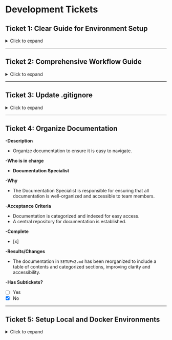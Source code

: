 # Development Tickets

## Ticket 1: Clear Guide for Environment Setup
<details>
<summary>Click to expand</summary>

**-Description**  
- Create a clear guide to set up and turn off different environments, including local and Docker setups.

**-Who is in charge**  
- **Technical Writer**

**-Why**  
- The Technical Writer is responsible for creating clear and concise documentation, ensuring that developers can easily follow the setup process.

**-Acceptance Criteria**  
- The guide includes steps for setting up local and Docker environments.
- The guide provides instructions for turning off environments safely.
- The guide is reviewed and approved by at least two team members.

**-Complete**  
- [x] 

**-Results/Changes**  
- A comprehensive guide for setting up and shutting down local and Docker environments has been created and documented in `GrowEbuddy_PSA/docs/development/SETUPv2.md`.

**-Has Subtickets?**  
  - [ ] Yes
  - [x] No

</details>

---

## Ticket 2: Comprehensive Workflow Guide
<details>
<summary>Click to expand</summary>

**-Description**  
- Develop a comprehensive workflow guide that outlines how to set up the project based on the environment being used.

**-Who is in charge**  
- **Project Manager**

**-Why**  
- The Project Manager oversees project workflows and ensures that all team members follow the correct procedures for testing, documentation, and repository management.

**-Acceptance Criteria**  
- Code in the documentation that needs to run in a terminal explains from where in the repository it should be run, and if it should run in an existing terminal or a new one.
- The workflow guide is structured and easy to follow.
- It includes sections for testing, documentation, and repository management.
- The guide is validated by the development team.

**-Complete**  
- [x] 

**-Results/Changes**  
- A comprehensive workflow guide has been developed, including visual aids and detailed instructions for setup, shutdown, and managing changes between environments.

**-Has Subtickets?**  
  - [x] Yes
  - [ ] No

### Subticket 2.1: Shutting Down Local Environment
**-Description**  
- Create a detailed guide for safely shutting down the local environment.

**-Who is in charge**  
- **Technical Writer**

**-Why**  
- To ensure developers know how to properly stop the server and deactivate the virtual environment.

**-Acceptance Criteria**  
- The guide includes clear steps for stopping the Django server and deactivating the virtual environment.

**-Complete**  
- [x] 

**-Results/Changes**  
- Documented in `GrowEbuddy_PSA/docs/development/shutting_down_local_environment.md`.

---

### Subticket 2.2: Shutting Down Docker Environment
**-Description**  
- Create a detailed guide for safely shutting down the Docker environment.

**-Who is in charge**  
- **Technical Writer**

**-Why**  
- To ensure developers know how to properly stop and remove Docker containers.

**-Acceptance Criteria**  
- The guide includes clear steps for stopping all services and removing containers.

**-Complete**  
- [x] 

**-Results/Changes**  
- Documented in `GrowEbuddy_PSA/docs/development/shutting_down_docker_environment.md`.

---

### Subticket 2.3: Workflow for Changes Between Environments
**-Description**  
- Develop a workflow for managing changes between local and Docker environments and pushing to GitHub.

**-Who is in charge**  
- **Project Manager**

**-Why**  
- To ensure a smooth transition of code changes between environments and maintain version control.

**-Acceptance Criteria**  
- The workflow includes steps for committing changes, pushing to GitHub, and pulling changes in both environments.

**-Complete**  
- [x] 

**-Results/Changes**  
- Documented in `GrowEbuddy_PSA/docs/development/workflow_changes_between_environments.md`.

---

### Subticket 2.4: Create Visual Aids for Workflow Guide
**-Description**  
- Develop visual aids (diagrams, flowcharts) to accompany the workflow guide for better understanding.

**-Who is in charge**  
- **Technical Writer/Designer**

**-Why**  
- To enhance the clarity of the workflow guide and provide visual representation of processes.

**-Acceptance Criteria**  
- Visual aids are created and integrated into the workflow guide.
- Visuals are clear, informative, and easy to understand.

**-Complete**  
- [x] 

**-Results/Changes**  
- Created the following `.mmd` files:
  - `shutting_down_local_env.mmd`
  - `shutting_down_Docker_env.mmd`
  - `local_setup.mmd`
  - `docker_setup.mmd`
  - `ChangeBetweenEnv.mmd`
  
- Generated the corresponding `.png` images:
  - `shutting_down_local.png`
  - `shutting_down_docker.png`
  - `local_setup.png`
  - `docker_setup.png`
  - `ChangeBetweenEnv.png`

- Updated the `SETUPv2.md` file to include references to the newly created images.

**-Has Subtickets?**  
  - [ ] Yes
  - [x] No

### Subticket 2.5: Create Diagrams and Workflows as Code
**-Description**  
- Develop diagrams and flowcharts to visually represent the setup, shutdown, and workflow processes for the GrowEbuddy_PSA project.

**-Who is in charge**  
- **Technical Writer/Designer**

**-Why**  
- To enhance the clarity of the documentation and provide visual representation of processes, making it easier for team members to understand workflows.

**-Acceptance Criteria**  
- Visual aids are created and integrated into the relevant documentation.
- Visuals are clear, informative, and easy to understand.

**-Complete**  
- [x] 

**-Results/Changes**  
- All necessary diagrams and flowcharts have been created and integrated into the documentation, including:
  - `shutting_down_local_env.mmd`
  - `shutting_down_Docker_env.mmd`
  - `local_setup.mmd`
  - `docker_setup.mmd`
  - `ChangeBetweenEnv.mmd`
  
- Corresponding images have been generated and referenced in `SETUPv2.md`.

**-Has Subtickets?**  
  - [ ] Yes
  - [x] No

</details>

---

## Ticket 3: Update .gitignore
<details>
<summary>Click to expand</summary>

**-Description**  
- Ensure that all temporary files and sensitive information are ignored by Git.

**-Who is in charge**  
- **DevOps Engineer**

**-Why**  
- The DevOps Engineer is responsible for maintaining the integrity of the codebase and ensuring that sensitive information is not included in version control.

**-Acceptance Criteria**  
- A `.gitignore` file is created or updated to include all necessary files.
- The team is informed about the importance of ignoring sensitive files.

**-Complete**  
- [x] 

**-Results/Changes**  
- The `.gitignore` file has been reviewed and updated to include all necessary entries for temporary files and sensitive information, ensuring the integrity of the codebase.

**-Has Subtickets?**  
  - [ ] Yes
  - [x] No

</details>

---

## Ticket 4: Organize Documentation

**-Description**  
- Organize documentation to ensure it is easy to navigate.

**-Who is in charge**  
- **Documentation Specialist**

**-Why**  
- The Documentation Specialist is responsible for ensuring that all documentation is well-organized and accessible to team members.

**-Acceptance Criteria**  
- Documentation is categorized and indexed for easy access.
- A central repository for documentation is established.

**-Complete**  
- [x] 

**-Results/Changes**  
- The documentation in `SETUPv2.md` has been reorganized to include a table of contents and categorized sections, improving clarity and accessibility.

**-Has Subtickets?**  
  - [ ] Yes
  - [x] No

---

## Ticket 5: Setup Local and Docker Environments
<details>
<summary>Click to expand</summary>

**-Description**  
- Set up local and Docker environments and verify that they work correctly.

**-Who is in charge**  
- **DevOps Engineer**

**-Why**  
- The DevOps Engineer is responsible for configuring and maintaining development environments, ensuring they function correctly for all team members.

**-Acceptance Criteria**  
- Local and Docker environments are set up according to the guide.
- Tests are conducted to confirm that both environments function as expected.

**-Complete**  
- [ ]

**-Results/Changes**  
- Document the results or changes made after the ticket is completed.

**-Has Subtickets?**  
  - [ ] Yes
  - [ ] No

</details>
